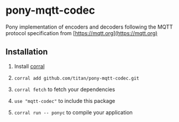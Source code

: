 # pony-mqtt-codec

Pony implementation of encoders and decoders following the MQTT protocol specification from [https://mqtt.org](https://mqtt.org)

## Installation

1. Install [corral](https://github.com/ponylang/corral)

2. `corral add github.com/titan/pony-mqtt-codec.git`

3. `corral fetch` to fetch your dependencies

4. `use "mqtt-codec"` to include this package

5. `corral run -- ponyc` to compile your application
